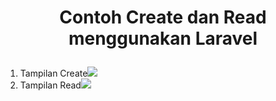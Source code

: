 <b><h1><p align="center">Contoh Create dan Read menggunakan Laravel</p></h1></b>
<p>
<ol>
    <li>Tampilan Create<img src="https://github.com/rizkyhananta99/laravel-CreateRead/blob/main/gambar/create.png"></li>
    <li>Tampilan Read<img src="https://github.com/rizkyhananta99/laravel-CreateRead/blob/main/gambar/read.png"></li>
</ol>
</p>
